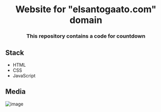 <h1 align="center">Website for "elsantogaato.com" domain</h1>

<h3 align="center">
This repository contains a code for countdown
</h3>

## Stack

- HTML
- CSS
- JavaScript

## Media

![image](https://github.com/user-attachments/assets/ad807d33-98fd-4d92-b43c-8720c9c28555)

